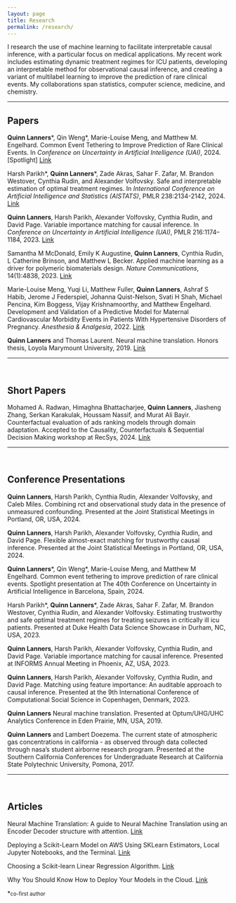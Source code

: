 ```yaml
---
layout: page
title: Research
permalink: /research/
---
```

I research the use of machine learning to facilitate interpretable causal inference, with a particular focus
on medical applications. My recent work includes estimating dynamic treatment regimes for ICU patients,
developing an interpretable method for observational causal inference, and creating a variant of multilabel learning 
to improve the prediction of rare clinical events. My collaborations span statistics, computer science, medicine, and chemistry.

***

## Papers

**Quinn Lanners**\*, Qin Weng\*, Marie-Louise Meng, and Matthew M. Engelhard. Common Event Tethering to 
Improve Prediction of Rare Clinical Events. In *Conference on Uncertainty in Artificial Intelligence (UAI)*, 2024. [Spotlight]
[Link](https://openreview.net/forum?id=wvrPP5lCh9)

Harsh Parikh\*, **Quinn Lanners**\*, Zade Akras, Sahar F. Zafar, M. Brandon Westover, Cynthia Rudin, and 
Alexander Volfovsky. Safe and interpretable estimation of optimal treatment regimes. 
In *International Conference on Artificial Intelligence and Statistics (AISTATS)*, PMLR 238:2134-2142, 2024. 
[Link](https://proceedings.mlr.press/v238/parikh24a.html)

**Quinn Lanners**, Harsh Parikh, Alexander Volfovsky, Cynthia Rudin, and David Page. Variable importance matching for
causal inference. In *Conference on Uncertainty in Artificial Intelligence (UAI)*, PMLR 216:1174–1184, 2023.
[Link](https://proceedings.mlr.press/v216/lanners23a.html)

Samantha M McDonald, Emily K Augustine, **Quinn Lanners**, Cynthia Rudin, L Catherine Brinson, and Matthew L
Becker. Applied machine learning as a driver for polymeric biomaterials design. *Nature Communications*, 14(1):4838, 2023.
[Link](https://www.nature.com/articles/s41467-023-40459-8)

Marie-Louise Meng, Yuqi Li, Matthew Fuller, **Quinn Lanners**, Ashraf S Habib, Jerome J Federspiel, 
Johanna Quist-Nelson, Svati H Shah, Michael Pencina, Kim Boggess, Vijay Krishnamoorthy, and Matthew Engelhard.
Development and Validation of a Predictive Model for Maternal Cardiovascular Morbidity Events in Patients With 
Hypertensive Disorders of Pregnancy. *Anesthesia & Analgesia*, 2022. [Link](https://pubmed.ncbi.nlm.nih.gov/39504272/)

**Quinn Lanners** and Thomas Laurent. Neural machine translation. Honors thesis, Loyola Marymount University, 2019.
[Link](https://digitalcommons.lmu.edu/honors-thesis/201/#:~:text=Neural%20Machine%20Translation%20is%20the,translating%20between%20any%20two%20languages.)

***

<br>

## Short Papers
Mohamed A. Radwan, Himaghna Bhattacharjee, **Quinn Lanners**, Jiasheng Zhang, Serkan Karakulak, Houssam Nassif, 
and Murat Ali Bayir. Counterfactual evaluation of ads ranking models through domain adaptation. 
Accepted to the Causality, Counterfactuals & Sequential Decision Making workshop at RecSys, 2024. 
[Link](https://arxiv.org/abs/2409.19824)

***

<br>

## Conference Presentations
**Quinn Lanners**, Harsh Parikh, Cynthia Rudin, Alexander Volfovsky, and Caleb Miles. Combining rct and observational
study data in the presence of unmeasured confounding. Presented at the Joint Statistical Meetings in Portland,
OR, USA, 2024.

**Quinn Lanners**, Harsh Parikh, Alexander Volfovsky, Cynthia Rudin, and David Page. Flexible almost-exact matching
for trustworthy causal inference. Presented at the Joint Statistical Meetings in Portland, OR, USA, 2024.

**Quinn Lanners**\*, Qin Weng\*, Marie-Louise Meng, and Matthew M Engelhard. Common event tethering to improve
prediction of rare clinical events. Spotlight presentation at The 40th Conference on Uncertainty in Artificial Intelligence
in Barcelona, Spain, 2024.

Harsh Parikh\*, **Quinn Lanners**\*, Zade Akras, Sahar F. Zafar, M. Brandon Westover, Cynthia Rudin, and Alexander
Volfovsky. Estimating trustworthy and safe optimal treatment regimes for treating seizures in critically ill icu patients.
Presented at Duke Health Data Science Showcase in Durham, NC, USA, 2023.

**Quinn Lanners**, Harsh Parikh, Alexander Volfovsky, Cynthia Rudin, and David Page. Variable importance matching for
causal inference. Presented at INFORMS Annual Meeting in Phoenix, AZ, USA, 2023.

**Quinn Lanners**, Harsh Parikh, Alexander Volfovsky, Cynthia Rudin, and David Page. Matching using feature importance: 
An auditable approach to causal inference. Presented at the 9th International Conference of Computational Social
Science in Copenhagen, Denmark, 2023.

**Quinn Lanners** Neural machine translation. Presented at Optum/UHG/UHC Analytics Conference in Eden Prairie,
MN, USA, 2019.

**Quinn Lanners** and Lambert Doezema. The current state of atmospheric gas concentrations in california - as observed
through data collected through nasa’s student airborne research program. Presented at the Southern California 
Conferences for Undergraduate Research at California State Polytechnic University, Pomona, 2017.

***

<br>

## Articles
Neural Machine Translation: A guide to Neural Machine Translation using an Encoder Decoder
structure with attention.
[Link](https://towardsdatascience.com/neural-machine-translation-15ecf6b0b)

Deploying a Scikit-Learn Model on AWS Using SKLearn Estimators, Local Jupyter Notebooks, and the Terminal.
[Link](https://medium.com/towards-data-science/deploying-a-scikit-learn-model-on-aws-using-sklearn-estimators-local-jupyter-notebooks-and-the-d94396589498)

Choosing a Scikit-learn Linear Regression Algorithm. [Link](https://medium.com/towards-data-science/choosing-a-scikit-learn-linear-regression-algorithm-dd96b48105f5)

Why You Should Know How to Deploy Your Models in the Cloud. [Link](https://medium.com/towards-data-science/why-you-should-know-how-to-deploy-your-models-in-the-cloud-41d1c85a8df0)

\*<small>co-first author</small>